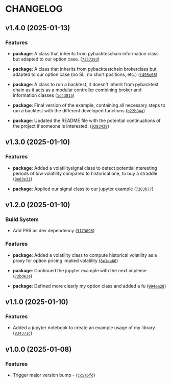 # CHANGELOG


## v1.4.0 (2025-01-13)

### Features

- **package**: A class that inherits from pybackteschain information class but adapted to our option
  case.
  ([`7257283`](https://github.com/YoenCorbel/cryptobacktest/commit/7257283aa3fb672c2f756f12391747a3bb812936))

- **package**: A class that inherits from pybacktestchain brokerclass but adapted to our option case
  (no SL, no short positions, etc.)
  ([`f495e08`](https://github.com/YoenCorbel/cryptobacktest/commit/f495e088b02cc7c5b4d3521b569aae3e449cbe2d))

- **package**: A class to run a backtest, it doesn't inherit from pybacktest chain as it acts as a
  modular controller combining broker and information classes
  ([`1c43815`](https://github.com/YoenCorbel/cryptobacktest/commit/1c4381554acef9b5bf08cc21d218d24d3150c8be))

- **package**: Final version of the example; containing all necessary steps to run a backtest with
  the different developed functions
  ([`b22b84a`](https://github.com/YoenCorbel/cryptobacktest/commit/b22b84a674afe7fb2ae1afc6122ad4882b9a120e))

- **package**: Updated the README file with the potential continuations of the project if someone is
  interested.
  ([`0383439`](https://github.com/YoenCorbel/cryptobacktest/commit/0383439eebf087e280e060395577e8444f41d0bb))


## v1.3.0 (2025-01-10)

### Features

- **package**: Added a volatilitysignal class to detect potential nteresting periods of low
  volatility compared to historical one, to buy a straddle
  ([`8e83e31`](https://github.com/YoenCorbel/cryptobacktest/commit/8e83e310d05cb1b0c8eaa8fc3f82f1e30a349f2e))

- **package**: Applied our signal class to our jupyter example
  ([`7203b77`](https://github.com/YoenCorbel/cryptobacktest/commit/7203b77be81b412174d1a0a4fcdea10dd81f4068))


## v1.2.0 (2025-01-10)

### Build System

- Add PSR as dev dependency
  ([`3173096`](https://github.com/YoenCorbel/cryptobacktest/commit/31730965308cda23b21d6310abccf6c04d7dcbad))

### Features

- **package**: Added a volatility class to compute historical volatility as a proxy for option
  pricing implied volatility
  ([`8e1aa66`](https://github.com/YoenCorbel/cryptobacktest/commit/8e1aa6633da3553a583bc2e879dcc7a65519277f))

- **package**: Continued the jupyter example with the next impleme
  ([`72bde3a`](https://github.com/YoenCorbel/cryptobacktest/commit/72bde3ab4c8db50310498f97f241060bd51b87b0))

- **package**: Defined more clearly my option class and added a fu
  ([`994ea28`](https://github.com/YoenCorbel/cryptobacktest/commit/994ea28438869613eaea3b4dddd6461952255101))


## v1.1.0 (2025-01-10)

### Features

- Added a jupyter notebook to create an example usage of my library
  ([`834371c`](https://github.com/YoenCorbel/cryptobacktest/commit/834371c719e654c28b06f725ffc20cb881664640))


## v1.0.0 (2025-01-08)

### Features

- Trigger major version bump - <Implemented an Option class to compute the greeks and a portfolio
  class to aggregate risks of option strategies>
  ([`cc5a5fd`](https://github.com/YoenCorbel/cryptobacktest/commit/cc5a5fd7fc532b74168376faaa9696d3ecb47d5b))
